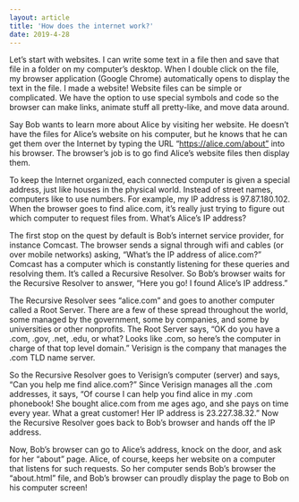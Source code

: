 ```yaml
---
layout: article
title: 'How does the internet work?'
date: 2019-4-28
---
```


Let’s start with websites. I can write some text in a file then and save that file in a folder on my computer’s desktop. When I double click on the file, my browser application (Google Chrome) automatically opens to display the text in the file. I made a website! Website files can be simple or complicated. We have the option to use special symbols and code so the browser can make links, animate stuff all pretty-like, and move data around.

Say Bob wants to learn more about Alice by visiting her website. He doesn’t have the files for Alice’s website on his computer, but he knows that he can get them over the Internet by typing the URL “https://alice.com/about” into his browser. The browser’s job is to go find Alice’s website files then display them.

To keep the Internet organized, each connected computer is given a special address, just like houses in the physical world. Instead of street names, computers like to use numbers. For example, my IP address is 97.87.180.102. When the browser goes to find alice.com, it’s really just trying to figure out which computer to request files from. What’s Alice’s IP address?

The first stop on the quest by default is Bob’s internet service provider, for instance Comcast. The browser sends a signal through wifi and cables (or over mobile networks) asking, “What’s the IP address of alice.com?” Comcast has a computer which is constantly listening for these queries and resolving them. It’s called a Recursive Resolver. So Bob’s browser waits for the Recursive Resolver to answer, “Here you go! I found Alice’s IP address.”

The Recursive Resolver sees “alice.com” and goes to another computer called a Root Server. There are a few of these spread throughout the world, some managed by the government, some by companies, and some by universities or other nonprofits. The Root Server says, “OK do you have a .com, .gov, .net, .edu, or what? Looks like .com, so here’s the computer in charge of that top level domain.” Verisign is the company that manages the .com TLD name server.

So the Recursive Resolver goes to Verisign’s computer (server) and says, “Can you help me find alice.com?” Since Verisign manages all the .com addresses, it says, “Of course I can help you find alice in my .com phonebook! She bought alice.com from me ages ago, and she pays on time every year. What a great customer! Her IP address is 23.227.38.32.” Now the Recursive Resolver goes back to Bob’s browser and hands off the IP address.

Now, Bob’s browser can go to Alice’s address, knock on the door, and ask for her “about” page. Alice, of course, keeps her website on a computer that listens for such requests. So her computer sends Bob’s browser the “about.html” file, and Bob’s browser can proudly display the page to Bob on his computer screen!
